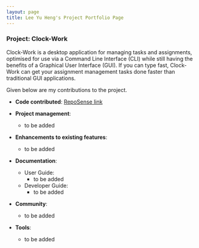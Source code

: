 ```yaml
---
layout: page
title: Lee Yu Heng's Project Portfolio Page
---
```


### Project: Clock-Work

Clock-Work is a desktop application for managing tasks and assignments, optimised for use via a Command Line Interface
(CLI) while still having the benefits of a Graphical User Interface (GUI). If you can type fast, Clock-Work can get your
assignment management tasks done faster than traditional GUI applications.

Given below are my contributions to the project.

* **Code contributed**: [RepoSense link](https://nus-cs2103-ay2223s2.github.io/tp-dashboard/?search=huggenguggen)

* **Project management**:
    * to be added

* **Enhancements to existing features**:
    * to be added

* **Documentation**:
    * User Guide:
        * to be added
    * Developer Guide:
        * to be added

* **Community**:
    * to be added

* **Tools**:
    * to be added

